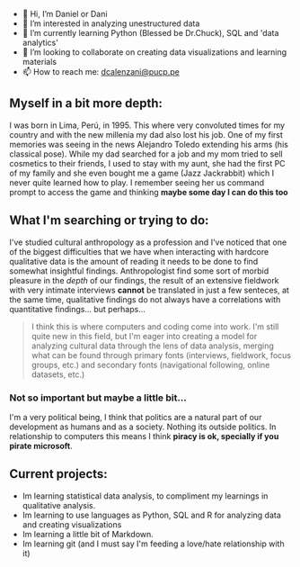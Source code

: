 - 👋 Hi, I’m Daniel or Dani
- 👀 I’m interested in analyzing unestructured data
- 🌱 I’m currently learning Python (Blessed be Dr.Chuck), SQL and 'data analytics'
- 💞️ I’m looking to collaborate on creating data visualizations and learning materials
- 📫 How to reach me: dcalenzani@pucp.pe

## Myself in a bit more depth:
I was born in Lima, Perú, in 1995. This where very convoluted times for my country and with the new millenia my dad also lost his job. One of my first memories was seeing in the news Alejandro Toledo extending his arms (his classical pose). While my dad searched for a job and my mom tried to sell cosmetics to their friends, I used to stay with my aunt, she had the first PC of my family and she even bought me a game (Jazz Jackrabbit) which I never quite learned how to play. I remember seeing her us command prompt to access the game and thinking **maybe some day I can do this too**

## What I'm searching or trying to do:
I've studied cultural anthropology as a profession and I've noticed that one of the biggest difficulties that we have when interacting with hardcore qualitative data is the amount of reading it needs to be done to find somewhat insightful findings. Anthropologist find some sort of morbid pleasure in the *depth* of our findings, the result of an extensive fieldwork with very intimate interviews **cannot** be translated in just a few senteces, at the same time, qualitative findings do not always have a correlations with quantitative findings... but perhaps...
> I think this is where computers and coding come into work. I'm still quite new in this field, but I'm eager into creating a model for analyzing cultural data through the lens of data analysis, merging what can be found through primary fonts (interviews, fieldwork, focus groups, etc.) and secondary fonts (navigational following, online datasets, etc.)

### Not so important but maybe a little bit...
I'm a very political being, I think that politics are a natural part of our development as humans and as a society. Nothing its outside politics. In relationship to computers this means I think **piracy is ok, specially if you pirate microsoft**.

## Current projects:
- Im learning statistical data analysis, to compliment my learnings in qualitative analysis.
- Im learning to use languages as Python, SQL and R for analyzing data and creating visualizations
- Im learning a little bit of Markdown.
- Im learning git (and I must say I'm feeding a love/hate relationship with it)
